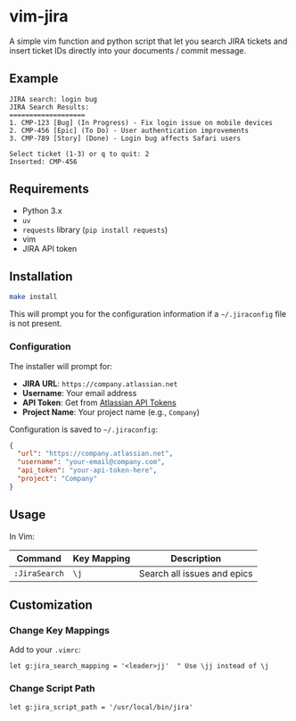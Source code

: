 # vim-jira

A simple vim function and python script that let you search JIRA tickets and insert ticket IDs directly into your documents / commit message.

## Example

```
JIRA search: login bug
JIRA Search Results:
===================
1. CMP-123 [Bug] (In Progress) - Fix login issue on mobile devices
2. CMP-456 [Epic] (To Do) - User authentication improvements
3. CMP-789 [Story] (Done) - Login bug affects Safari users

Select ticket (1-3) or q to quit: 2
Inserted: CMP-456
```

## Requirements
- Python 3.x
- `uv`
- `requests` library (`pip install requests`)
- vim
- JIRA API token

## Installation

```bash
make install
```

This will prompt you for the configuration information if a `~/.jiraconfig` file is not present.

### Configuration

The installer will prompt for:
- **JIRA URL**: `https://company.atlassian.net`
- **Username**: Your email address
- **API Token**: Get from [Atlassian API Tokens](https://id.atlassian.com/manage-profile/security/api-tokens)
- **Project Name**: Your project name (e.g., `Company`)

Configuration is saved to `~/.jiraconfig`:
```json
{
  "url": "https://company.atlassian.net",
  "username": "your-email@company.com",
  "api_token": "your-api-token-here",
  "project": "Company"
}
```

## Usage

In Vim:

| Command | Key Mapping | Description |
|---------|-------------|-------------|
| `:JiraSearch` | `\j` | Search all issues and epics |

## Customization

### Change Key Mappings

Add to your `.vimrc`:

```vim
let g:jira_search_mapping = '<leader>jj'  " Use \jj instead of \j
```

### Change Script Path

```vim
let g:jira_script_path = '/usr/local/bin/jira'
```
